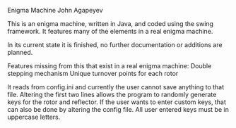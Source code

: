 Enigma Machine
John Agapeyev

This is an enigma machine, written in Java, and coded using the swing framework.
It features many of the elements in a real enigma machine.

In its current state it is finished, no further documentation or additions are planned.

Features missing from this that exist in a real enigma machine:
	Double stepping mechanism
	Unique turnover points for each rotor
	
It reads from config.ini and currently the user cannot save anything to that file.
Altering the first two lines allows the program to randomly generate keys for the rotor and reflector.
If the user wants to enter custom keys, that can also be done by altering the config file.
All user entered keys must be in uppercase letters.
